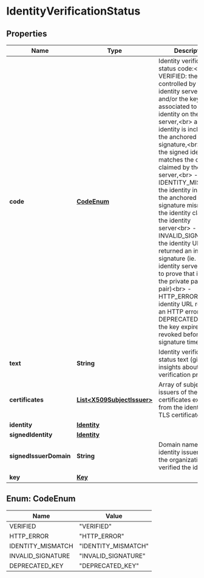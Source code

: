 

# IdentityVerificationStatus

## Properties

Name | Type | Description | Notes
------------ | ------------- | ------------- | -------------
**code** | [**CodeEnum**](#CodeEnum) | Identity verification status code:&lt;br&gt; - VERIFIED: the key is controlled by the identity server,&lt;br&gt; and/or the key is associated to an identity on the identity server,&lt;br&gt; and/or the identity is included in the anchored signature,&lt;br&gt; and/or the signed identity matches the one claimed by the identity server,&lt;br&gt; - IDENTITY_MISMATCH: the identity included in the anchored signature mismatch the identity claimed by the identity server&lt;br&gt; - INVALID_SIGNATURE: the identity URL returned an invalid signature (ie. the identity server failed to prove that it owns the private part of key pair)&lt;br&gt; - HTTP_ERROR: the identity URL returned an HTTP error - DEPRECATED_KEY: the key expired or was revoked before the signature timestamp.  |  [optional]
**text** | **String** | Identity verification status text (gives more insights about the verification process). |  [optional]
**certificates** | [**List&lt;X509SubjectIssuer&gt;**](X509SubjectIssuer.md) | Array of subjects and issuers of the certificates extracted from the identity URL&#39;s TLS certificate. |  [optional]
**identity** | [**Identity**](Identity.md) |  |  [optional]
**signedIdentity** | [**Identity**](Identity.md) |  |  [optional]
**signedIssuerDomain** | **String** | Domain name of the identity issuer (ie. of the organization who verified the identity). |  [optional]
**key** | [**Key**](Key.md) |  |  [optional]



## Enum: CodeEnum

Name | Value
---- | -----
VERIFIED | &quot;VERIFIED&quot;
HTTP_ERROR | &quot;HTTP_ERROR&quot;
IDENTITY_MISMATCH | &quot;IDENTITY_MISMATCH&quot;
INVALID_SIGNATURE | &quot;INVALID_SIGNATURE&quot;
DEPRECATED_KEY | &quot;DEPRECATED_KEY&quot;



